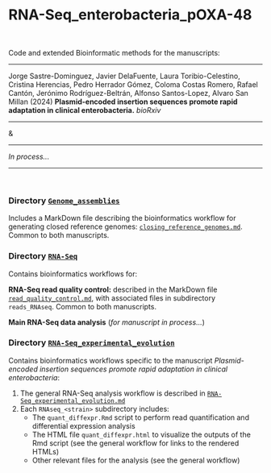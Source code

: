 # RNA-Seq_enterobacteria_pOXA-48

</br>

Code and extended Bioinformatic methods for the manuscripts:

---

Jorge Sastre-Dominguez, Javier DelaFuente, Laura Toribio-Celestino, Cristina Herencias, Pedro Herrador Gómez, Coloma Costas Romero, Rafael Cantón, Jerónimo Rodríguez-Beltrán, Alfonso Santos-Lopez, Alvaro San Millan (2024) **Plasmid-encoded insertion sequences promote rapid adaptation in clinical enterobacteria.** *bioRxiv*

---

&

---

*In process...*

---

</br>

### Directory [`Genome_assemblies`](./Genome_assemblies/)
Includes a MarkDown file describing the bioinformatics workflow for generating closed reference genomes: [`closing_reference_genomes.md`](./Genome_assemblies/closing_reference_genomes.md). Common to both manuscripts.

### Directory [`RNA-Seq`](./RNA-Seq/)
Contains bioinformatics workflows for:

**RNA-Seq read quality control:** described in the MarkDown file [`read_quality_control.md`](./RNA-Seq/read_quality_control.md), with associated files in subdirectory `reads_RNAseq`. Common to both manuscripts.

**Main RNA-Seq data analysis** (*for manuscript in process...*)

### Directory [`RNA-Seq_experimental_evolution`](./RNA-Seq_experimental_evolution/)
Contains bioinformatics workflows specific to the manuscript *Plasmid-encoded insertion sequences promote rapid adaptation in clinical enterobacteria*:
1. The general RNA-Seq analysis workflow is described in [`RNA-Seq_experimental_evolution.md`](./RNA-Seq_experimental_evolution/RNA-Seq_experimental_evolution.md)
2. Each `RNAseq_<strain>` subdirectory includes:
   * The `quant_diffexpr.Rmd` script to perform read quantification and differential expression analysis
   * The HTML file `quant_diffexpr.html` to visualize the outputs of the Rmd script (see the general workflow for links to the rendered HTMLs)
   * Other relevant files for the analysis (see the general workflow)

